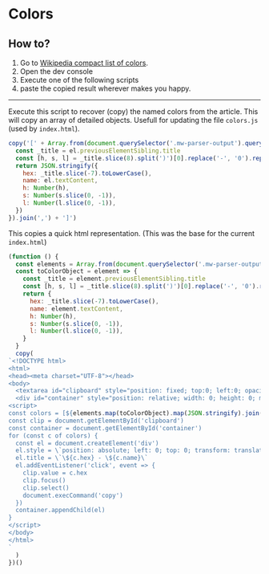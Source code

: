 
# Colors

## How to?

1. Go to [Wikipedia compact list of colors](https://en.wikipedia.org/wiki/List_of_colors_(compact)).
2. Open the dev console
3. Execute one of the following scripts
4. paste the copied result wherever makes you happy.

---

Execute this script to recover (copy) the named colors from the article.
This will copy an array of detailed objects.
Usefull for updating the file `colors.js` (used by `index.html`).

```js
copy('[' + Array.from(document.querySelector('.mw-parser-output').querySelectorAll('p + p')).map(el => {
  const _title = el.previousElementSibling.title
  const [h, s, l] = _title.slice(8).split(')')[0].replace('-', '0').replace('°', '').split(' ')
  return JSON.stringify({
    hex: _title.slice(-7).toLowerCase(),
    name: el.textContent,
    h: Number(h),
    s: Number(s.slice(0, -1)),
    l: Number(l.slice(0, -1)),
  })
}).join(',') + ']')
```

This copies a quick html representation. (This was the base for the current `index.html`)

```js
(function () {
  const elements = Array.from(document.querySelector('.mw-parser-output').querySelectorAll('p + p'))
  const toColorObject = element => {
    const _title = element.previousElementSibling.title
    const [h, s, l] = _title.slice(8).split(')')[0].replace('-', '0').replace('°', '').split(' ')
    return {
      hex: _title.slice(-7).toLowerCase(),
      name: element.textContent,
      h: Number(h),
      s: Number(s.slice(0, -1)),
      l: Number(l.slice(0, -1)),
    }
  }
  copy(
`<!DOCTYPE html>
<html>
<head><meta charset="UTF-8"></head>
<body>
  <textarea id="clipboard" style="position: fixed; top:0; left:0; opacity: 0;"></textarea>
  <div id="container" style="position: relative; width: 0; height: 0; margin: 50vh 50vw;"></div>
<script>
const colors = [${elements.map(toColorObject).map(JSON.stringify).join(',')}]
const clip = document.getElementById('clipboard')
const container = document.getElementById('container')
for (const c of colors) {
  const el = document.createElement('div')
  el.style = \`position: absolute; left: 0; top: 0; transform: translateX(\${c.s}) rotate(\${c.h}deg); width: 20px; height: 20px; cursor: pointer; background-color: \${c.hex}\`
  el.title = \`\${c.hex} - \${c.name}\`
  el.addEventListener('click', event => {
    clip.value = c.hex
    clip.focus()
    clip.select()
    document.execCommand('copy')
  })
  container.appendChild(el)
}
</script>
</body>
</html>
`
  )
})()
```
